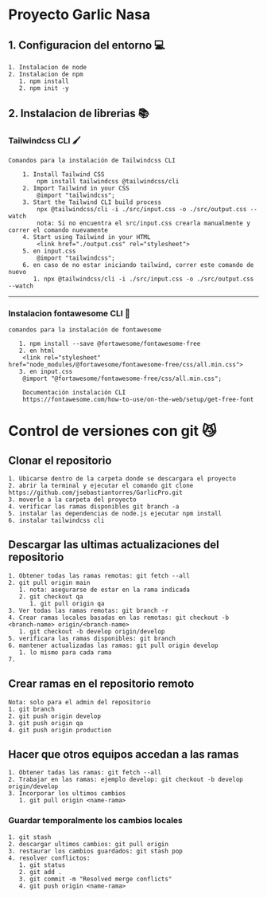 # Proyecto Garlic Nasa

## 1. Configuracion del entorno 💻
    1. Instalacion de node
    2. Instalacion de npm
       1. npm install
       2. npm init -y


## 2. Instalacion de librerias 📚
### Tailwindcss CLI 🖌️

    Comandos para la instalación de Tailwindcss CLI 
    
        1. Install Tailwind CSS
            npm install tailwindcss @tailwindcss/cli
        2. Import Tailwind in your CSS
            @import "tailwindcss";
        3. Start the Tailwind CLI build process
            npx @tailwindcss/cli -i ./src/input.css -o ./src/output.css --watch
            nota: Si no encuentra el src/input.css crearla manualmente y correr el comando nuevamente
        4. Start using Tailwind in your HTML
            <link href="./output.css" rel="stylesheet">
        5. en input.css
            @import "tailwindcss";
        6. en caso de no estar iniciando tailwind, correr este comando de nuevo
           1. npx @tailwindcss/cli -i ./src/input.css -o ./src/output.css --watch
 ___
 
 ### Instalacion fontawesome CLI 🍕
    
    comandos para la instalación de fontawesome 
    
       1. npm install --save @fortawesome/fontawesome-free
       2. en html
        <link rel="stylesheet" href="node_modules/@fortawesome/fontawesome-free/css/all.min.css">
       3. en input.css
        @import "@fortawesome/fontawesome-free/css/all.min.css";  

        Documentación instalación CLI
        https://fontawesome.com/how-to-use/on-the-web/setup/get-free-font


# Control de versiones con git 😼

## Clonar el repositorio
    
    1. Ubicarse dentro de la carpeta donde se descargara el proyecto
    2. abrir la terminal y ejecutar el comando git clone https://github.com/jsebastiantorres/GarlicPro.git
    3. moverle a la carpeta del proyecto
    4. verificar las ramas disponibles git branch -a
    5. instalar las dependencias de node.js ejecutar npm install 
    6. instalar tailwindcss cli

## Descargar las ultimas actualizaciones del repositorio

    1. Obtener todas las ramas remotas: git fetch --all
    2. git pull origin main 
       1. nota: asegurarse de estar en la rama indicada
       2. git checkout qa 
          1. git pull origin qa
    3. Ver todas las ramas remotas: git branch -r
    4. Crear ramas locales basadas en las remotas: git checkout -b <branch-name> origin/<branch-name>
       1. git checkout -b develop origin/develop
    5. verificara las ramas disponibles: git branch
    6. mantener actualizadas las ramas: git pull origin develop
       1. lo mismo para cada rama
    7. 

## Crear ramas en el repositorio remoto
    Nota: solo para el admin del repositorio
    1. git branch
    2. git push origin develop
    3. git push origin qa
    4. git push origin production

## Hacer que otros equipos accedan a las ramas

    1. Obtener tadas las ramas: git fetch --all
    2. Trabajar en las ramas: ejemplo develop: git checkout -b develop origin/develop
    3. Incorporar los ultimos cambios
       1. git pull origin <name-rama>
        
   
### Guardar temporalmente los cambios locales
    1. git stash
    2. descargar ultimos cambios: git pull origin
    3. restaurar los cambios guardados: git stash pop
    4. resolver conflictos: 
       1. git status
       2. git add .
       3. git commit -m "Resolved merge conflicts"
       4. git push origin <name-rama>